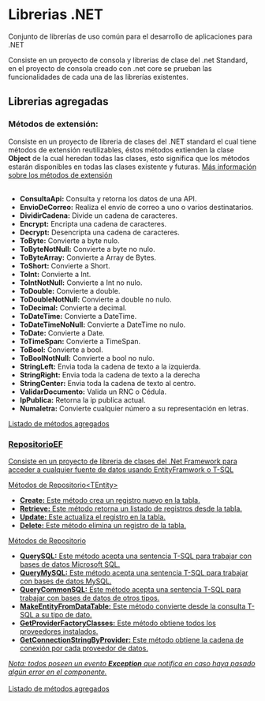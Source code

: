 # Librerias .NET
Conjunto de librerías de uso común para el desarrollo de aplicaciones para .NET

Consiste en un proyecto de consola y librerias de clase del .net Standard, en el proyecto de consola creado con .net core se prueban las funcionalidades de cada una de las librerías existentes.

<h2>Librerias agregadas</h2>
<h3>Métodos de extensión:</h3>
<p>Consiste en un proyecto de libreria de clases del .NET standard el cual tiene métodos de extensión reutilizables, éstos métodos extienden la clase <b>Object</b> de la cual heredan todas las clases, esto significa que los métodos estarán disponibles en todas las clases existente y futuras. <a href='https://docs.microsoft.com/en-us/dotnet/csharp/programming-guide/classes-and-structs/extension-methods' target="_blank">Más información sobre los métodos de extensión</a> <br/><br/>
<ul>
  <li><b>ConsultaApi:</b> Consulta y retorna los datos de una API.</li>
  <li><b>EnvioDeCorreo:</b></b> Realiza el envío de correo a uno o varios destinatarios.</li>
  <li><b>DividirCadena:</b> Divide un cadena de caracteres.</li>
  <li><b>Encrypt:</b> Encripta una cadena de caracteres.</li>
  <li><b>Decrypt:</b> Desencripta una cadena de caracteres.</li>
  <li><b>ToByte:</b> Convierte a byte nulo.</b></li>
  <li><b>ToByteNotNull:</b> Convierte a byte no nulo.</li>
  <li><b>ToByteArray:</b> Convierte a Array de Bytes.</li>
  <li><b>ToShort:</b> Convierte a Short.</li>
  <li><b>ToInt:</b> Convierte a Int.</li>
  <li><b>ToIntNotNull:</b> Convierte a Int no nulo.</li>
  <li><b>ToDouble:</b> Convierte a double.</li>
  <li><b>ToDoubleNotNull:</b> Convierte a double no nulo.</li>
  <li><b>ToDecimal:</b> Convierte a decimal.</li>
  <li><b>ToDateTime:</b> Convierte a DateTime.</li>
  <li><b>ToDateTimeNoNull:</b> Convierte a DateTime no nulo.</li>
  <li><b>ToDate:</b> Convierte a Date.</li>
  <li><b>ToTimeSpan:</b> Convierte a TimeSpan.</li>
  <li><b>ToBool:</b> Convierte a bool.</li>
  <li><b>ToBoolNotNull:</b> Convierte a bool no nulo.</li>
  <li><b>StringLeft:</b> Envia toda la cadena de texto a la izquierda.</li>
  <li><b>StringRight:</b> Envia toda la cadena de texto a la derecha</li>
  <li><b>StringCenter:</b> Envia toda la cadena de texto al centro.</li>
  <li><b>ValidarDocumento:</b> Valida un RNC o Cédula.</li>
  <li><b>IpPublica:</b> Retorna la ip publica actual.</li>
  <li><b>Numaletra:</b> Convierte cualquier número a su representación en letras.</li>
</ul>
<a href="https://github.com/kenllyacosta/Librerias-.NET/blob/master/Metodos_de_extension/Metodos.cs">Listado de métodos agregados</><p/>

<h3>RepositorioEF</h3>
<p>Consiste en un proyecto de libreria de clases del .Net Framework para acceder a cualquier fuente de datos usando EntityFramwork o T-SQL</p>
<p>Métodos de Repositorio&lt;TEntity&gt;</p>
<ul>
  <li><b>Create:</b> Este método crea un registro nuevo en la tabla.</li>
  <li><b>Retrieve:</b> Este método retorna un listado de registros desde la tabla.</li>
  <li><b>Update:</b> Este actualiza el registro en la tabla.</li>
  <li><b>Delete:</b> Este método elimina un registro de la tabla.</li>
</ul>
<p>Métodos de Repositorio</p>
<ul>
  <li><b>QuerySQL:</b> Este método acepta una sentencia T-SQL para trabajar con bases de datos Microsoft SQL.</li>
  <li><b>QueryMySQL:</b> Este método acepta una sentencia T-SQL para trabajar con bases de datos MySQL.</li>
  <li><b>QueryCommonSQL:</b> Este método acepta una sentencia T-SQL para trabajar con bases de datos de otros tipos.</li>
  <li><b>MakeEntityFromDataTable:</b> Este método convierte desde la consulta T-SQL a su tipo de dato.</li>
  <li><b>GetProviderFactoryClasses:</b> Este método obtiene todos los proveedores instalados.</li>
  <li><b>GetConnectionStringByProvider:</b> Este método obtiene la cadena de conexión por cada proveedor de datos.</li>
</ul>
<em>Nota: todos poseen un evento <b>Exception</b> que notifica en caso haya pasado algún error en el componente.</em><br/><br/>
<a href="https://github.com/kenllyacosta/Librerias-.NET/blob/master/RepositorioEF/Repositorio.cs">Listado de métodos agregados</><p/>
